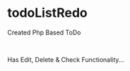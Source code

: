 # todoListRedo

<p>Created Php Based ToDo</p>
<br>
<p>Has Edit, Delete & Check Functionality...</p>
<br>
